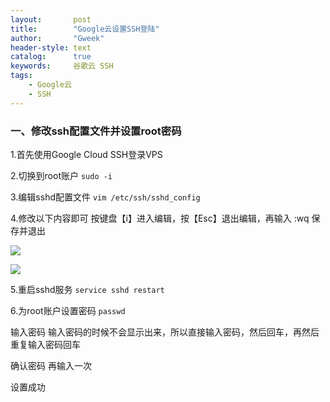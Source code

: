 ```yaml
---
layout:       post
title:        "Google云设置SSH登陆"
author:       "Gweek"
header-style: text
catalog:      true
keywords:     谷歌云 SSH
tags:
    - Google云
    - SSH
---
```


### 一、修改ssh配置文件并设置root密码

1.首先使用Google Cloud SSH登录VPS

2.切换到root账户 `sudo -i`

3.编辑sshd配置文件 `vim /etc/ssh/sshd_config`

4.修改以下内容即可 按键盘【i】进入编辑，按【Esc】退出编辑，再输入 :wq 保存并退出

![](https://jsd.cdn.zzko.cn/gh/soslane/picgo@main/path/20240611110453.png)

![](https://jsd.cdn.zzko.cn/gh/soslane/picgo@main/path/20240611110527.png)

5.重启sshd服务 `service sshd restart`

6.为root账户设置密码 `passwd`

输入密码 输入密码的时候不会显示出来，所以直接输入密码，然后回车，再然后重复输入密码回车

确认密码 再输入一次

设置成功
